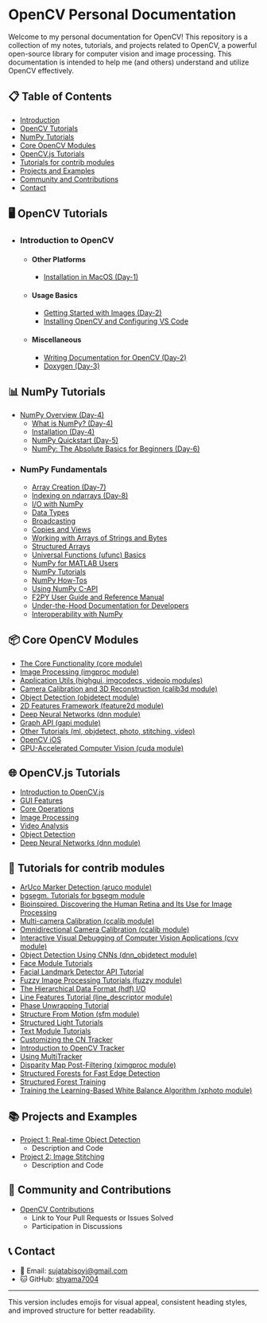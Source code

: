 # OpenCV Personal Documentation

Welcome to my personal documentation for OpenCV! This repository is a collection of my notes, tutorials, and projects related to OpenCV, a powerful open-source library for computer vision and image processing. This documentation is intended to help me (and others) understand and utilize OpenCV effectively.

## 📋 Table of Contents

- [Introduction](https://github.com/shyama7004/OpenCV-Personal-Documentation/blob/main/readme.md/Introduction.md)
- [OpenCV Tutorials](#opencv-tutorials)
- [NumPy Tutorials](#numpy-tutorials)
- [Core OpenCV Modules](#core-opencv-modules)
- [OpenCV.js Tutorials](#opencvjs-tutorials)
- [Tutorials for contrib modules](#tutorials-for-contrib-modules)
- [Projects and Examples](#projects-and-examples)
- [Community and Contributions](#community-and-contributions)
- [Contact](#contact)

## 🖥️ OpenCV Tutorials

- ### Introduction to OpenCV
  - #### Other Platforms
    - [Installation in MacOS (Day-1)](https://github.com/shyama7004/OpenCV-Personal-Documentation-MacOS-/blob/main/readme.md/Installation.md)
  - #### Usage Basics
    - [Getting Started with Images (Day-2)](https://github.com/shyama7004/OpenCV-Personal-Documentation-MacOS-/blob/main/readme.md/Usage%20basics.md)
    - [Installing OpenCV and Configuring VS Code](https://github.com/shyama7004/OpenCV-Personal-Documentation/blob/main/readme.md/Other%20Defs/Installing%20OpenCV%20and%20Configuring%20VS%20Code.md)
  - #### Miscellaneous
    - [Writing Documentation for OpenCV (Day-2)](https://github.com/shyama7004/OpenCV-Personal-Documentation-MacOS-/blob/main/readme.md/Writing%20documentation%20for%20OpenCV.md)
    - [Doxygen (Day-3)](https://github.com/shyama7004/OpenCV-Personal-Documentation-MacOS-/tree/main/readme.md/Doxygen.md)

## 📊 NumPy Tutorials

- [NumPy Overview (Day-4)](https://github.com/shyama7004/OpenCV-Personal-Documentation/blob/main/readme.md/Numpy.md)
  - [What is NumPy? (Day-4)](https://github.com/shyama7004/OpenCV-Personal-Documentation/blob/main/readme.md/What%20is%20NumPy%3F.md)
  - [Installation (Day-4)](https://github.com/shyama7004/OpenCV-Personal-Documentation/blob/main/readme.md/Other%20Defs/Numpy_Installation.md)
  - [NumPy Quickstart (Day-5)](https://github.com/shyama7004/OpenCV-Personal-Documentation/blob/main/readme.md/Other%20Defs/NumPy%20quickstart.md)
  - [NumPy: The Absolute Basics for Beginners (Day-6)](https://github.com/shyama7004/OpenCV-Personal-Documentation/blob/main/readme.md/Numpy.md)
- ### NumPy Fundamentals
  - [Array Creation (Day-7)](https://github.com/shyama7004/OpenCV-Personal-Documentation/blob/main/readme.md/NumPy%20fundamentals/Array%20creation.md)
  - [Indexing on ndarrays (Day-8)](https://github.com/shyama7004/OpenCV-Personal-Documentation/blob/main/readme.md/Other%20Defs/Indexing%20on%20ndarrays.md)
  - [I/O with NumPy](https://github.com/shyama7004/OpenCV-Personal-Documentation/blob/main/readme.md/Other%20Defs/Importing%20data%20with%20genfromtxt.md)
  - [Data Types](https://github.com/shyama7004/OpenCV-Personal-Documentation/blob/main/readme.md/Other%20Defs/Data%20types.md)
  - [Broadcasting](#)
  - [Copies and Views](#)
  - [Working with Arrays of Strings and Bytes](#)
  - [Structured Arrays](#)
  - [Universal Functions (ufunc) Basics](#)
  - [NumPy for MATLAB Users](#)
  - [NumPy Tutorials](#)
  - [NumPy How-Tos](#)
  - [Using NumPy C-API](#)
  - [F2PY User Guide and Reference Manual](#)
  - [Under-the-Hood Documentation for Developers](#)
  - [Interoperability with NumPy](#)

## 📦 Core OpenCV Modules

- [The Core Functionality (core module)](link)
- [Image Processing (imgproc module)](link)
- [Application Utils (highgui, imgcodecs, videoio modules)](link)
- [Camera Calibration and 3D Reconstruction (calib3d module)](link)
- [Object Detection (objdetect module)](link)
- [2D Features Framework (feature2d module)](link)
- [Deep Neural Networks (dnn module)](link)
- [Graph API (gapi module)](link)
- [Other Tutorials (ml, objdetect, photo, stitching, video)](link)
- [OpenCV iOS](link)
- [GPU-Accelerated Computer Vision (cuda module)](link)

## 🌐 OpenCV.js Tutorials

- [Introduction to OpenCV.js](link)
- [GUI Features](link)
- [Core Operations](link)
- [Image Processing](link)
- [Video Analysis](link)
- [Object Detection](link)
- [Deep Neural Networks (dnn module)](link)

## 🧩 Tutorials for contrib modules

- [ArUco Marker Detection (aruco module)](link)
- [bgsegm. Tutorials for bgsegm module](link)
- [Bioinspired. Discovering the Human Retina and Its Use for Image Processing](link)
- [Multi-camera Calibration (ccalib module)](link)
- [Omnidirectional Camera Calibration (ccalib module)](link)
- [Interactive Visual Debugging of Computer Vision Applications (cvv module)](link)
- [Object Detection Using CNNs (dnn_objdetect module)](link)
- [Face Module Tutorials](link)
- [Facial Landmark Detector API Tutorial](link)
- [Fuzzy Image Processing Tutorials (fuzzy module)](link)
- [The Hierarchical Data Format (hdf) I/O](link)
- [Line Features Tutorial (line_descriptor module)](link)
- [Phase Unwrapping Tutorial](link)
- [Structure From Motion (sfm module)](link)
- [Structured Light Tutorials](link)
- [Text Module Tutorials](link)
- [Customizing the CN Tracker](link)
- [Introduction to OpenCV Tracker](link)
- [Using MultiTracker](link)
- [Disparity Map Post-Filtering (ximgproc module)](link)
- [Structured Forests for Fast Edge Detection](link)
- [Structured Forest Training](link)
- [Training the Learning-Based White Balance Algorithm (xphoto module)](link)

## 📚 Projects and Examples

- [Project 1: Real-time Object Detection](link)
  - Description and Code
- [Project 2: Image Stitching](link)
  - Description and Code

## 🌟 Community and Contributions

- [OpenCV Contributions](link)
  - Link to Your Pull Requests or Issues Solved
  - Participation in Discussions

## 📞 Contact

- 📧 Email: [sujatabisoyi@gmail.com](mailto:sujatabisoyi@gmail.com)
- 🐱 GitHub: [shyama7004](https://github.com/shyama7004)

---

This version includes emojis for visual appeal, consistent heading styles, and improved structure for better readability.
